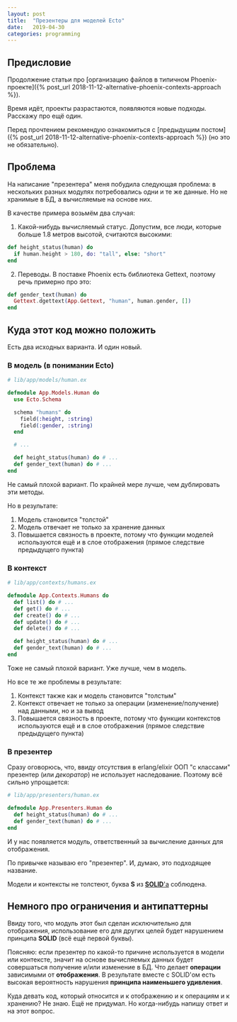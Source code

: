 ```yaml
---
layout: post
title:  "Презентеры для моделей Ecto"
date:   2019-04-30
categories: programming
---
```


## Предисловие
Продолжение статьи про [организацию файлов в типичном Phoenix-проекте]({% post_url 2018-11-12-alternative-phoenix-contexts-approach %}).

Время идёт, проекты разрастаются, появляются новые подходы. Расскажу про ещё один.

Перед прочтением рекомендую ознакомиться с [предыдущим постом]({% post_url 2018-11-12-alternative-phoenix-contexts-approach %}) (но это не обязательно).

## Проблема
На написание "презентера" меня побудила следующая проблема: в нескольких разных модулях потребовались одни и те же данные. Но не хранимые в БД, а вычисляемые на основе них.

В качестве примера возьмём два случая:
1. Какой-нибудь вычисляемый статус. Допустим, все люди, которые больше 1.8 метров высотой, считаются высокими:
```elixir
def height_status(human) do
  if human.height > 180, do: "tall", else: "short"
end
```
2. Переводы. В поставке Phoenix есть библиотека Gettext, поэтому речь примерно про это:
```elixir
def gender_text(human) do
  Gettext.dgettext(App.Gettext, "human", human.gender, [])
end
```

## Куда этот код можно положить
Есть два исходных варианта. И один новый.

### В модель (в понимании Ecto)
```elixir
# lib/app/models/human.ex

defmodule App.Models.Human do
  use Ecto.Schema

  schema "humans" do
    field(:height, :string)
    field(:gender, :string)
  end

  # ...

  def height_status(human) do # ...
  def gender_text(human) do # ...
end
```

Не самый плохой вариант. По крайней мере лучше, чем дублировать эти методы.

Но в результате:
1. Модель становится "толстой"
2. Модель отвечает не только за хранение данных
3. Повышается связность в проекте, потому что функции моделей используются ещё и в слое отображения (прямое следствие предыдущего пункта)

### В контекст
```elixir
# lib/app/contexts/humans.ex

defmodule App.Contexts.Humans do
  def list() do # ...
  def get() do # ...
  def create() do # ...
  def update() do # ...
  def delete() do # ...

  def height_status(human) do # ...
  def gender_text(human) do # ...
end
```

Тоже не самый плохой вариант. Уже лучше, чем в модель.

Но все те же проблемы в результате:
1. Контекст также как и модель становится "толстым"
2. Контекст отвечает не только за операции (изменение/получение) над данными, но и за вывод
3. Повышается связность в проекте, потому что функции контекстов используются ещё и в слое отображения (прямое следствие предыдущего пункта)

### В презентер
Сразу оговорюсь, что, ввиду отсутствия в erlang/elixir ООП "с классами" презентер (или *декоратор*) не использует наследование.
Поэтому всё сильно упрощается:
```elixir
# lib/app/presenters/human.ex

defmodule App.Presenters.Human do
  def height_status(human) do # ...
  def gender_text(human) do # ...
end
```

И у нас появляется модуль, ответственный за вычисление данных для отображения.

По привычке называю его "презентер". И, думаю, это подходящее название.

Модели и контексты не толстеют, буква **S** из [**SOLID**'а](https://ru.wikipedia.org/wiki/SOLID_(%D0%BE%D0%B1%D1%8A%D0%B5%D0%BA%D1%82%D0%BD%D0%BE-%D0%BE%D1%80%D0%B8%D0%B5%D0%BD%D1%82%D0%B8%D1%80%D0%BE%D0%B2%D0%B0%D0%BD%D0%BD%D0%BE%D0%B5_%D0%BF%D1%80%D0%BE%D0%B3%D1%80%D0%B0%D0%BC%D0%BC%D0%B8%D1%80%D0%BE%D0%B2%D0%B0%D0%BD%D0%B8%D0%B5)) соблюдена.

## Немного про ограничения и антипаттерны
Ввиду того, что модуль этот был сделан исключительно для отображения, использование его для других целей будет нарушением принципа **SOLID** (всё ещё первой буквы).

Поясняю: если презентер по какой-то причине используется в модели или контексте, значит на основе вычисляемых данных будет совершаться получение и/или изменение в БД. Что делает **операции** зависимыми от **отображения**. В результате вместе с SOLID'ом есть высокая вероятность нарушения **принципа наименьшего удивления**.

Куда девать код, который относится и к отображению и к операциям и к хранению? Не знаю. Ещё не придумал. Но когда-нибудь напишу ответ и на этот вопрос.
